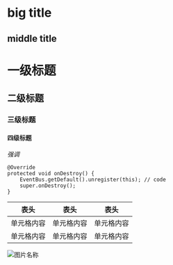 big title
==========

middle title
------------

# 一级标题
## 二级标题
### 三级标题
#### 四级标题

*强调*
```
@Override
protected void onDestroy() {
    EventBus.getDefault().unregister(this); // code
    super.onDestroy();
}
```  

表头  | 表头  | 表头
---- | ----- | ------  
单元格内容  | 单元格内容 | 单元格内容 
单元格内容  | 单元格内容 | 单元格内容 


![图片名称](https://www.baidu.com/img/bd_logo1.png)

